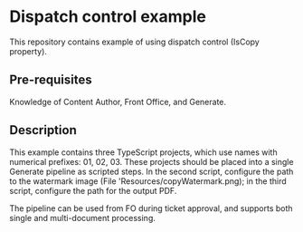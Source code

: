 # Dispatch control example
This repository contains example of using dispatch control (IsCopy property).

## Pre-requisites
Knowledge of Content Author, Front Office, and Generate.

## Description
This example contains three TypeScript projects, which use names with numerical prefixes: 01, 02, 03. These projects should be placed into a single Generate pipeline as scripted steps. In the second script, configure the path to the watermark image (File 'Resources/copyWatermark.png); in the third script, configure the path for the output PDF.

The pipeline can be used from FO during ticket approval, and supports both single and multi-document processing.
